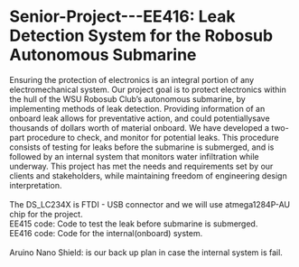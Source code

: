 # Senior-Project---EE416: Leak Detection System for the Robosub Autonomous Submarine
Ensuring the protection of electronics is an integral portion of any electromechanical system. Our project goal is to protect electronics within the hull of the WSU Robosub Club’s autonomous submarine, by implementing methods of leak detection. Providing information of an onboard leak allows for preventative action, and could potentiallysave thousands of dollars worth of material onboard. We have developed a two-part procedure to check, and monitor for potential leaks. This procedure consists of testing for leaks before the submarine is submerged, and is followed by an internal system that monitors water infiltration while underway. This project has met the needs and requirements set by our clients and stakeholders, while maintaining freedom of engineering design interpretation.<br /><br />
The DS_LC234X is FTDI - USB connector and we will use atmega1284P-AU chip for the project. <br />
EE415 code: Code to test the leak before submarine is submerged. <br />
EE416 code: Code for the internal(onboard) system. <br />  
Aruino Nano Shield: is our back up plan in case the internal system is fail.
 
